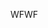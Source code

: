 <span data-ttu-id="f1786-101">WF</span><span class="sxs-lookup"><span data-stu-id="f1786-101">WF</span></span>